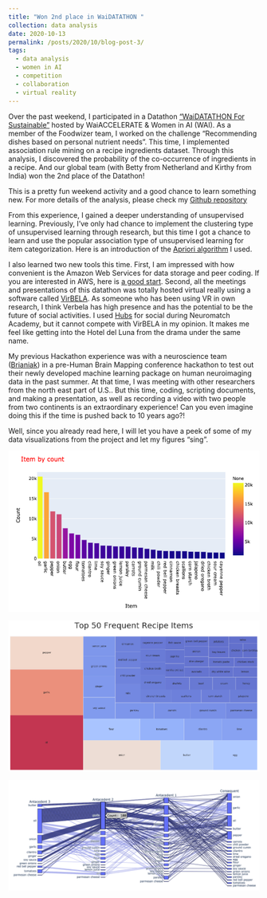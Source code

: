 ```yaml
---
title: "Won 2nd place in WaiDATATHON "
collection: data analysis
date: 2020-10-13
permalink: /posts/2020/10/blog-post-3/
tags:
  - data analysis
  - women in AI
  - competition
  - collaboration
  - virtual reality
---
```



Over the past weekend, I participated in a Datathon [“WaiDATATHON For Sustainable”](https://www.womeninai.co/waidatathon) hosted by WaiACCELERATE & Women in AI (WAI). As a member of the Foodwizer team, I worked on the challenge “Recommending dishes based on personal nutrient needs”. This time, I implemented association rule mining on a recipe ingredients dataset. Through this analysis, I discovered the probability of the co-occurrence of ingredients in a recipe. And our global team (with Betty from Netherland and Kirthy from India) won the 2nd place of the Datathon!

This is a pretty fun weekend activity and a good chance to learn something new. For more details of the analysis, please check my [Github repository](https://github.com/LilianYou/Food_Categorization)


From this experience, I gained a deeper understanding of unsupervised learning. Previously, I’ve only had chance to implement the clustering type of unsupervised learning through research, but this time I got a chance to learn and use the popular association type of unsupervised learning for item categorization. Here is an introduction of the [Apriori algorithm](https://medium.com/@kaumadiechamalka100/apriori-algorithm-f7fb30793274) I used. 

I also learned two new tools this time. First, I am impressed with how convenient is the Amazon Web Services for data storage and peer coding. If you are interested in AWS, here is [a good start]( https://aws.amazon.com/free/?all-free-tier.sort-by=item.additionalFields.SortRank&all-free-tier.sort-order=asc). Second, all the meetings and presentations of this datathon was totally hosted virtual really using a software called [VirBELA]( https://www.virbela.com/). As someone who has been using VR in own research, I think Verbela has high presence and has the potential to be the future of social activities. I used [Hubs]( https://hubs.mozilla.com/) for social during Neuromatch Academy, but it cannot compete with VirBELA in my opinion. It makes me feel like getting into the Hotel del Luna from the drama under the same name.

My previous Hackathon experience was with a neuroscience team ([Brianiak]( https://brainiak.org/tutorials/)) in a pre-Human Brain Mapping conference hackathon to test out their newly developed machine learning package on human neuroimaging data in the past summer. At that time, I was meeting with other researchers from the north east part of U.S.. But this time, coding, scripting documents, and making a presentation, as well as recording a video with two people from two continents is an extraordinary experience! Can you even imagine doing this if the time is pushed back to 10 years ago?!

Well, since you already read here, I will let you have a peek of some of my data visualizations from the project and let my figures “sing”.

![EDA](https://raw.githubusercontent.com/LilianYou/Food_Categorization/images/fig1.png)

![EDA2](https://raw.githubusercontent.com/LilianYou/Food_Categorization/images/fig2.png)

![Parallel Graph](https://raw.githubusercontent.com/LilianYou/Food_Categorization/images/Fig4.png)


